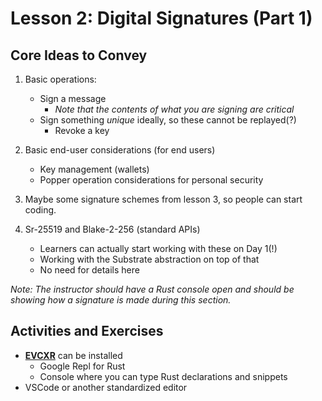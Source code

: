 # Lesson 2: Digital Signatures (Part 1)

## Core Ideas to Convey

1. Basic operations:

   - Sign a message
     - _Note that the contents of what you are signing are critical_
   - Sign something _unique_ ideally, so these cannot be replayed(?)
     - Revoke a key

2. Basic end-user considerations (for end users)

   - Key management (wallets)
   - Popper operation considerations for personal security

3. Maybe some signature schemes from lesson 3, so people can start coding.

4. Sr-25519 and Blake-2-256 (standard APIs)
   - Learners can actually start working with these on Day 1(!)
   - Working with the Substrate abstraction on top of that
   - No need for details here

_Note: The instructor should have a Rust console open and should be showing how a signature is made during this section._

## Activities and Exercises

- **[EVCXR](https://github.com/google/evcxr)** can be installed
  - Google Repl for Rust
  - Console where you can type Rust declarations and snippets
- VSCode or another standardized editor
